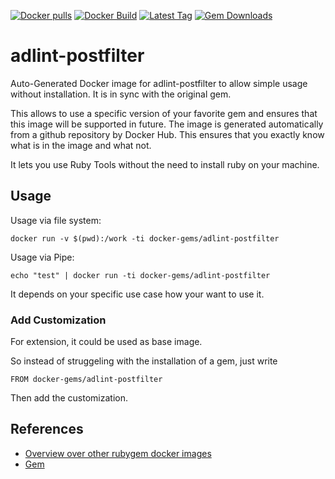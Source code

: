 [![Docker pulls](https://img.shields.io/docker/pulls/rubygem/adlint-postfilter.svg)](https://hub.docker.com/r/rubygem/adlint-postfilter/)
[![Docker Build](https://img.shields.io/docker/automated/rubygem/adlint-postfilter.svg)](https://hub.docker.com/r/rubygem/adlint-postfilter/)
[![Latest Tag](https://img.shields.io/github/tag/docker-rubygem/adlint-postfilter.svg)](https://hub.docker.com/r/rubygem/adlint-postfilter/)
[![Gem Downloads](https://img.shields.io/gem/dt/adlint-postfilter.svg)](https://rubygems.org/gems/adlint-postfilter/)
# adlint-postfilter

Auto-Generated Docker image for adlint-postfilter to allow simple usage without installation.
It is in sync with the original gem.

This allows to use a specific version of your favorite gem and ensures that this image will be supported in future.
The image is generated automatically from a github repository by Docker Hub.
This ensures that you exactly know what is in the image and what not.

It lets you use Ruby Tools without the need to install ruby on your machine.

## Usage

Usage via file system:

`docker run -v $(pwd):/work -ti docker-gems/adlint-postfilter`

Usage via Pipe:

`echo "test" | docker run -ti docker-gems/adlint-postfilter`

It depends on your specific use case how your want to use it.

### Add Customization

For extension, it could be used as base image.

So instead of struggeling with the installation of a gem, just write

`FROM docker-gems/adlint-postfilter`

Then add the customization.

## References

 - [Overview over other rubygem docker images](https://github.com/thinkbot/docker-rubygem)
 - [Gem](https://rubygems.org/gems/adlint-postfilter/)
